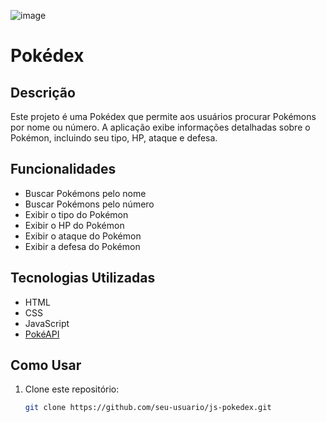 ![image](https://github.com/guipolaci/js-pokedex/assets/130873615/a1590a32-88d5-4f7b-824f-f3b467279eb7)

# Pokédex

## Descrição
Este projeto é uma Pokédex que permite aos usuários procurar Pokémons por nome ou número. A aplicação exibe informações detalhadas sobre o Pokémon, incluindo seu tipo, HP, ataque e defesa.

## Funcionalidades
- Buscar Pokémons pelo nome
- Buscar Pokémons pelo número
- Exibir o tipo do Pokémon
- Exibir o HP do Pokémon
- Exibir o ataque do Pokémon
- Exibir a defesa do Pokémon

## Tecnologias Utilizadas
- HTML
- CSS
- JavaScript
- [PokéAPI](https://pokeapi.co/)

## Como Usar
1. Clone este repositório:
   ```sh
   git clone https://github.com/seu-usuario/js-pokedex.git
